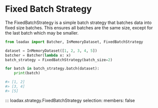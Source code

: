 # Fixed Batch Strategy

The FixedBatchStrategy is a simple batch strategy that batches data into fixed size batches. This ensures all
batches are the same size, except for the last batch which may be smaller.

```python title="Creating a fixed batch strategy"
from loadax import Batcher, InMemoryDataset, FixedBatchStrategy

dataset = InMemoryDataset([1, 2, 3, 4, 5])
batcher = Batcher(lambda x: x)
batch_strategy = FixedBatchStrategy(batch_size=2)

for batch in batch_strategy.batch(dataset):
    print(batch)

#> [1, 2]
#> [3, 4]
#> [5]
```

::: loadax.strategy.FixedBatchStrategy
    selection:
      members: false
